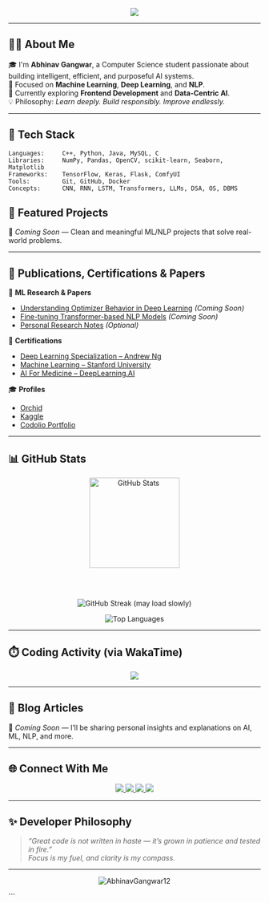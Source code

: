<!-- Typing Banner -->
<p align="center">
  <img src="https://readme-typing-svg.demolab.com?font=Fira+Code&weight=500&size=24&pause=1000&color=F7B267&center=true&vCenter=true&width=800&lines=Hi+%F0%9F%91%8B%2C+I%E2%80%99m+Abhinav+Gangwar;CS+Student+%7C+ML+Enthusiast;Learning+Deep+Tech%2C+Solving+Real+Problems..." />
</p>

---

## 👨‍💻 About Me

🎓 I'm **Abhinav Gangwar**, a Computer Science student passionate about building intelligent, efficient, and purposeful AI systems.  
🌟 Focused on **Machine Learning**, **Deep Learning**, and **NLP**.  
🌱 Currently exploring **Frontend Development** and **Data-Centric AI**.  
💡 Philosophy: _Learn deeply. Build responsibly. Improve endlessly._

---

## 🧰 Tech Stack

```text
Languages:     C++, Python, Java, MySQL, C
Libraries:     NumPy, Pandas, OpenCV, scikit-learn, Seaborn, Matplotlib
Frameworks:    TensorFlow, Keras, Flask, ComfyUI
Tools:         Git, GitHub, Docker
Concepts:      CNN, RNN, LSTM, Transformers, LLMs, DSA, OS, DBMS
```

## 📂 Featured Projects

🚧 *Coming Soon* — Clean and meaningful ML/NLP projects that solve real-world problems.

---

## 🧠 Publications, Certifications & Papers

📜 **ML Research & Papers**  
- [Understanding Optimizer Behavior in Deep Learning](#) *(Coming Soon)*  
- [Fine-tuning Transformer-based NLP Models](#) *(Coming Soon)*  
- [Personal Research Notes](#) *(Optional)*

📘 **Certifications**  
- [Deep Learning Specialization – Andrew Ng](#)  
- [Machine Learning – Stanford University](#)  
- [AI For Medicine – DeepLearning.AI](#)

🎓 **Profiles**  
- [Orchid](https://orcid.org/0009-0002-6591-5474)  
- [Kaggle](https://www.kaggle.com/abhinerdy)  
- [Codolio Portfolio](https://codolio.com/profile/nav_12)

---

## 📊 GitHub Stats

<div align="center">

  <!-- GitHub Stats -->
  <picture>
    <source media="(prefers-color-scheme: dark)" srcset="https://github-readme-stats.vercel.app/api?username=AbhinavGangwar12&show_icons=true&count_private=true&include_all_commits=true&hide_border=true&theme=tokyonight">
    <source media="(prefers-color-scheme: light)" srcset="https://github-readme-stats.vercel.app/api?username=AbhinavGangwar12&show_icons=true&count_private=true&include_all_commits=true&hide_border=true&theme=default">
    <img height="180em" alt="GitHub Stats" src="https://github-readme-stats.vercel.app/api?username=AbhinavGangwar12&show_icons=true&count_private=true&include_all_commits=true&hide_border=true">
  </picture>

  <br><br>

  <!-- GitHub Streak -->
<picture>
  <source media="(prefers-color-scheme: dark)" srcset="https://streak-stats.demolab.com?user=AbhinavGangwar12&theme=tokyonight&hide_border=true">
  <source media="(prefers-color-scheme: light)" srcset="https://streak-stats.demolab.com?user=AbhinavGangwar12&theme=default&hide_border=true">
  <img alt="GitHub Streak (may load slowly)" src="https://streak-stats.demolab.com?user=AbhinavGangwar12&hide_border=true">

</picture>


</div>


<p align="center">
  <picture>
    <source media="(prefers-color-scheme: dark)" srcset="https://github-readme-stats.vercel.app/api/top-langs/?username=AbhinavGangwar12&layout=compact&hide_border=true&langs_count=6&theme=tokyonight">
    <source media="(prefers-color-scheme: light)" srcset="https://github-readme-stats.vercel.app/api/top-langs/?username=AbhinavGangwar12&layout=compact&hide_border=true&langs_count=6&theme=default">
    <img alt="Top Languages" src="https://github-readme-stats.vercel.app/api/top-langs/?username=AbhinavGangwar12&layout=compact&hide_border=true&langs_count=6">
  </picture>
</p>


---

## ⏱️ Coding Activity (via WakaTime)

<!-- Replace 'your_wakatime_username' with your actual username -->
<p align="center">
  <img src="https://github-readme-stats.vercel.app/api/wakatime?username=Abnav&layout=compact&hide_border=true&theme=tokyonight" />
</p>

<!-- 🔧 [Set up WakaTime here](https://wakatime.com) to show real-time tracked coding stats! -->

---

## 📝 Blog Articles

🚧 *Coming Soon* — I’ll be sharing personal insights and explanations on AI, ML, NLP, and more.

---

## 🌐 Connect With Me

<p align="center">
  <a href="https://www.linkedin.com/in/abhinav-gangwar-119836251/" target="_blank">
    <img src="https://img.shields.io/badge/LinkedIn-0A66C2?style=for-the-badge&logo=linkedin&logoColor=white"/>
  </a>
  <a href="https://twitter.com/48HIN4V" target="_blank">
    <img src="https://img.shields.io/badge/Twitter-1DA1F2?style=for-the-badge&logo=twitter&logoColor=white"/>
  </a>
  <a href="mailto:abhinav1203gangwar@gmail.com" target="_blank">
    <img src="https://img.shields.io/badge/Email-D14836?style=for-the-badge&logo=gmail&logoColor=white"/>
  </a>
  <a href="https://codolio.com/profile/nav_12" target="_blank">
    <img src="https://img.shields.io/badge/Portfolio-000000?style=for-the-badge&logo=firefox&logoColor=white"/>
  </a>
</p>

---

## ✨ Developer Philosophy

> _“Great code is not written in haste — it’s grown in patience and tested in fire.”_  
> _Focus is my fuel, and clarity is my compass._

---

<p align="center">
  <img src="https://komarev.com/ghpvc/?username=AbhinavGangwar12&label=Profile+Views&color=blueviolet&style=flat" alt="AbhinavGangwar12" />
</p>
```
